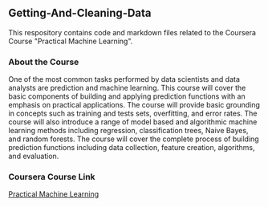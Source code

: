 ## Getting-And-Cleaning-Data
This respository contains code and markdown files related to the Coursera Course "Practical Machine Learning".

### About the Course
One of the most common tasks performed by data scientists and data analysts are prediction and machine learning. This course will cover the basic components of building and applying prediction functions with an emphasis on practical applications. The course will provide basic grounding in concepts such as training and tests sets, overfitting, and error rates. The course will also introduce a range of model based and algorithmic machine learning methods including regression, classification trees, Naive Bayes, and random forests. The course will cover the complete process of building prediction functions including data collection, feature creation, algorithms, and evaluation.  

### Coursera Course Link 
[Practical Machine Learning](https://www.coursera.org/course/predmachlearn)